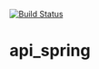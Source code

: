 [![Build Status](https://app.travis-ci.com/licco01/api_spring.svg?branch=master)](https://app.travis-ci.com/licco01/api_spring)
# api_spring
